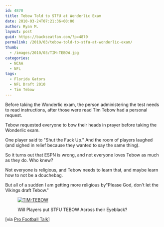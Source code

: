 ```yaml
---
id: 4870
title: Tebow Told to STFU at Wonderlic Exam
date: 2010-03-24T07:21:36+00:00
author: Ryan M.
layout: post
guid: https://backseatfan.com/?p=4870
permalink: /2010/03/tebow-told-to-stfu-at-wonderlic-exam/
thumb:
  - /images/2010/03/TIM-TEBOW.jpg
categories:
  - NCAA
  - NFL
tags:
  - Florida Gators
  - NFL Draft 2010
  - Tim Tebow
---
```


<div class="entry">
  <p>
    Before taking the Wonderlic exam, the person administering the test needs to read instructions, after those were read Tim Tebow had a personal request.
  </p>

  <p>
    Tebow requested everyone to bow their heads in prayer before taking the Wonderlic exam.
  </p>

  <p>
    One player said to "Shut the Fuck Up." And the room of players laughed (and sighed in relief because they wanted to say the same thing).
  </p>

  <p>
    So it turns out that ESPN is wrong, and not everyone loves Tebow as much as they do. Who knew?
  </p>

  <p>
    Not everyone is religious, and Tebow needs to learn that, and maybe learn how to not be a douchebag.
  </p>

  <p>
    But all of a sudden I am getting more religious by"Please God, don't let the Vikings draft Tebow."
  </p><figure id="attachment_4871" style="width: 392px" class="wp-caption aligncenter">

  <a href="/images/2010/03/TIM-TEBOW.jpg"><img class="size-full wp-image-4871 " title="TIM-TEBOW" src="/images/2010/03/TIM-TEBOW.jpg" alt="TIM-TEBOW" width="392" height="278" srcset="/images/2010/03/TIM-TEBOW.jpg 560w, /images/2010/03/TIM-TEBOW-300x212.jpg 300w" sizes="(max-width: 392px) 100vw, 392px" /></a><figcaption class="wp-caption-text">Will Players put STFU TEBOW Across their Eyeblack? </figcaption></figure>

  <p style="text-align: center;">
    <p>
      [via <a href="https://profootballtalk.nbcsports.com/2010/03/23/tebows-pre-wonderlic-prayer-request-falls-flat/">Pro Football Talk</a>]
    </p></div>
